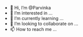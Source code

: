 - 👋 Hi, I’m @Parvinka
- 👀 I’m interested in ...
- 🌱 I’m currently learning ...
- 💞️ I’m looking to collaborate on ...
- 📫 How to reach me ...

<!---
Parvinka/Parvinka is a ✨ special ✨ repository because its `README.md` (this file) appears on your GitHub profile.
You can click the Preview link to take a look at your changes.
--->
